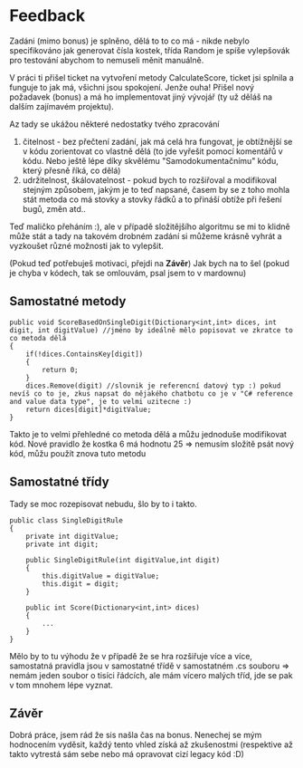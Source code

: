 # Feedback

Zadáni (mimo bonus) je splněno, dělá to to co má - nikde nebylo specifikováno jak generovat čísla kostek, třída Random je spíše vylepšovák pro testování abychom to nemuseli měnit manuálně.

V práci ti přišel ticket na vytvoření metody CalculateScore, ticket jsi splnila a funguje to jak má, všichni jsou spokojení.
Jenže ouha! Přišel nový požadavek (bonus) a má ho implementovat jiný vývojář (ty už děláš na dalším zajímavém projektu).

Az tady se ukážou některé nedostatky tvého zpracování
1. čitelnost - bez přečtení zadání, jak má celá hra fungovat, je obtížnější se v kódu zorientovat co vlastně dělá (to jde vyřešit pomocí komentářů v kódu. Nebo ještě lépe díky skvělému "Samodokumentačnímu" kódu, který přesně říká, co dělá)
2. udržitelnost, škálovatelnost - pokud bych to rozšiřoval a modifikoval stejným způsobem, jakým je to teď napsané, časem by se z toho mohla stát metoda co má stovky a stovky řádků a to přináší obtíže při řešení bugů, změn atd..

Teď maličko přeháním :), ale v případě složitějšího algoritmu se mi to klidně může stát a tady na takovém drobném zadání si můžeme krásně vyhrát a vyzkoušet různé možnosti jak to vylepšit.

(Pokud teď potřebuješ motivaci, přejdi na **Závěr**)
Jak bych na to šel (pokud je chyba v kódech, tak se omlouvám, psal jsem to v mardownu)

## Samostatné metody

```
public void ScoreBasedOnSingleDigit(Dictionary<int,int> dices, int digit, int digitValue) //jméno by ideálně mělo popisovat ve zkratce to co metoda dělá
{
    if(!dices.ContainsKey[digit])
    {
        return 0;
    }
    dices.Remove(digit) //slovnik je referencní datový typ :) pokud nevíš co to je, zkus napsat do nějakého chatbotu co je v "C# reference and value data type", je to velmi uzitecne :)
    return dices[digit]*digitValue;
}
```
Takto je to velmi přehledné co metoda dělá a můžu jednoduše modifikovat kód.
Nové pravidlo že kostka 6 má hodnotu 25 => nemusím složitě psát nový kód, můžu použít znova tuto metodu

## Samostatné třídy
Tady se moc rozepisovat nebudu, šlo by to i takto.

```
public class SingleDigitRule
{
    private int digitValue;
    private int digit;

    public SingleDigitRule(int digitValue,int digit)
    {
        this.digitValue = digitValue;
        this.digit = digit;
    }

    public int Score(Dictionary<int,int> dices)
    {
        ...
    }
}
```
Mělo by to tu výhodu že v případě že se hra rozšiřuje více a více, samostatná pravidla jsou v samostatné třídě v samostatném .cs souboru =>
nemám jeden soubor o tisíci řádcích, ale mám vícero malých tříd, jde se pak v tom mnohem lépe vyznat.

## Závěr
Dobrá práce, jsem rád že sis našla čas na bonus. Nenechej se mým hodnocením vyděsit, každý tento vhled získá až zkušenostmi (respektive až takto vytrestá sám sebe nebo má opravovat cizí legacy kód :D)

